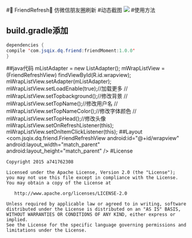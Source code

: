 #:running: FriendRefresh:running:
仿微信朋友圈刷新
#动态截图
![](https://github.com/a741762308/LoadingIndicator/blob/master/sreenshot/GIF.gif)
#使用方法
## build.gradle添加
```java
dependencies {
compile 'com.jsqix.dq.friend:friendMoment:1.0.0'
}
```
##java代码
  mListAdapter = new ListAdapter();
        mWrapListView = (FriendRefreshView) findViewById(R.id.wrapview);
        mWrapListView.setAdapter(mListAdapter);
        mWrapListView.setLoadEnable(true);//加载更多
//        mWrapListView.setTopbackground();//修改背景
//        mWrapListView.setTopName();//修改用户名
//        mWrapListView.setTopNameColor();//修改字体颜色
//        mWrapListView.setTopHead();//修改头像
        mWrapListView.setOnRefreshListener(this);
        mWrapListView.setOnItemClickListener(this);
##Layout
  <com.jsqix.dq.friend.FriendRefreshView
        android:id="@+id/wrapview"
        android:layout_width="match_parent"
        android:layout_height="match_parent" />
#License

    Copyright 2015 a741762308

    Licensed under the Apache License, Version 2.0 (the "License");
    you may not use this file except in compliance with the License.
    You may obtain a copy of the License at

       http://www.apache.org/licenses/LICENSE-2.0

    Unless required by applicable law or agreed to in writing, software
    distributed under the License is distributed on an "AS IS" BASIS,
    WITHOUT WARRANTIES OR CONDITIONS OF ANY KIND, either express or implied.
    See the License for the specific language governing permissions and
    limitations under the License.


